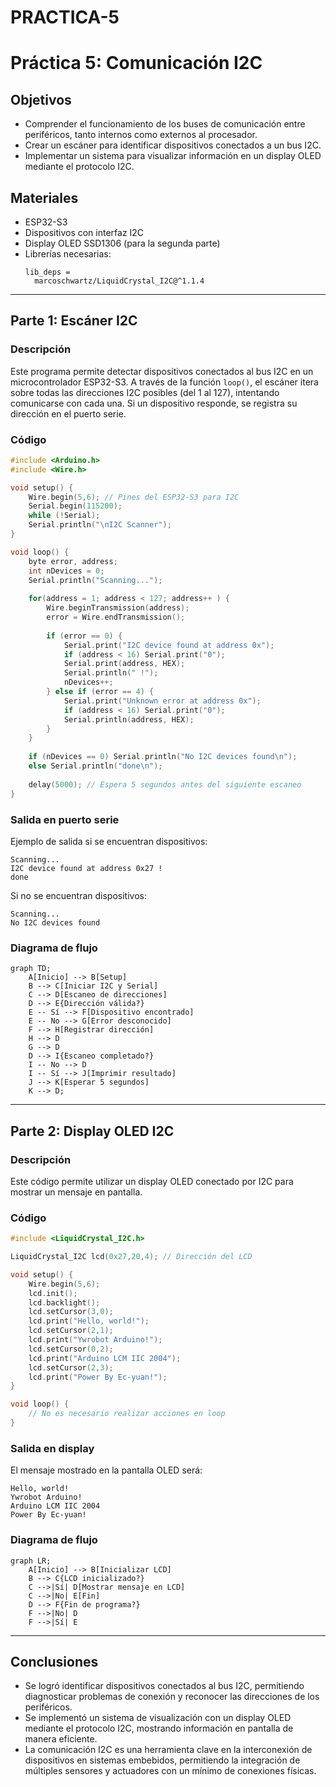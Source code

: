 # PRACTICA-5
# Práctica 5: Comunicación I2C

## Objetivos
- Comprender el funcionamiento de los buses de comunicación entre periféricos, tanto internos como externos al procesador.
- Crear un escáner para identificar dispositivos conectados a un bus I2C.
- Implementar un sistema para visualizar información en un display OLED mediante el protocolo I2C.

## Materiales
- ESP32-S3
- Dispositivos con interfaz I2C
- Display OLED SSD1306 (para la segunda parte)
- Librerías necesarias:
  ```
  lib_deps =
  	marcoschwartz/LiquidCrystal_I2C@^1.1.4
  ```

---

## Parte 1: Escáner I2C
### Descripción
Este programa permite detectar dispositivos conectados al bus I2C en un microcontrolador ESP32-S3. A través de la función `loop()`, el escáner itera sobre todas las direcciones I2C posibles (del 1 al 127), intentando comunicarse con cada una. Si un dispositivo responde, se registra su dirección en el puerto serie.

### Código
```cpp
#include <Arduino.h>
#include <Wire.h>

void setup() {
    Wire.begin(5,6); // Pines del ESP32-S3 para I2C
    Serial.begin(115200);
    while (!Serial);
    Serial.println("\nI2C Scanner");
}

void loop() {
    byte error, address;
    int nDevices = 0;
    Serial.println("Scanning...");
    
    for(address = 1; address < 127; address++ ) {
        Wire.beginTransmission(address);
        error = Wire.endTransmission();
        
        if (error == 0) {
            Serial.print("I2C device found at address 0x");
            if (address < 16) Serial.print("0");
            Serial.print(address, HEX);
            Serial.println(" !");
            nDevices++;
        } else if (error == 4) {
            Serial.print("Unknown error at address 0x");
            if (address < 16) Serial.print("0");
            Serial.println(address, HEX);
        }
    }
    
    if (nDevices == 0) Serial.println("No I2C devices found\n");
    else Serial.println("done\n");
    
    delay(5000); // Espera 5 segundos antes del siguiente escaneo
}
```

### Salida en puerto serie
Ejemplo de salida si se encuentran dispositivos:
```
Scanning...
I2C device found at address 0x27 !
done
```
Si no se encuentran dispositivos:
```
Scanning...
No I2C devices found
```

### Diagrama de flujo
```mermaid
graph TD;
    A[Inicio] --> B[Setup]
    B --> C[Iniciar I2C y Serial]
    C --> D[Escaneo de direcciones]
    D --> E{Dirección válida?}
    E -- Sí --> F[Dispositivo encontrado]
    E -- No --> G[Error desconocido]
    F --> H[Registrar dirección]
    H --> D
    G --> D
    D --> I{Escaneo completado?}
    I -- No --> D
    I -- Sí --> J[Imprimir resultado]
    J --> K[Esperar 5 segundos]
    K --> D;
```

---

## Parte 2: Display OLED I2C
### Descripción
Este código permite utilizar un display OLED conectado por I2C para mostrar un mensaje en pantalla.

### Código
```cpp
#include <LiquidCrystal_I2C.h>

LiquidCrystal_I2C lcd(0x27,20,4); // Dirección del LCD

void setup() {
    Wire.begin(5,6);
    lcd.init();
    lcd.backlight();
    lcd.setCursor(3,0);
    lcd.print("Hello, world!");
    lcd.setCursor(2,1);
    lcd.print("Ywrobot Arduino!");
    lcd.setCursor(0,2);
    lcd.print("Arduino LCM IIC 2004");
    lcd.setCursor(2,3);
    lcd.print("Power By Ec-yuan!");
}

void loop() {
    // No es necesario realizar acciones en loop
}
```

### Salida en display
El mensaje mostrado en la pantalla OLED será:
```
Hello, world!
Ywrobot Arduino!
Arduino LCM IIC 2004
Power By Ec-yuan!
```

### Diagrama de flujo
```mermaid
graph LR;
    A[Inicio] --> B[Inicializar LCD]
    B --> C{LCD inicializado?}
    C -->|Sí| D[Mostrar mensaje en LCD]
    C -->|No| E[Fin]
    D --> F{Fin de programa?}
    F -->|No| D
    F -->|Sí| E
```

---

## Conclusiones
- Se logró identificar dispositivos conectados al bus I2C, permitiendo diagnosticar problemas de conexión y reconocer las direcciones de los periféricos.
- Se implementó un sistema de visualización con un display OLED mediante el protocolo I2C, mostrando información en pantalla de manera eficiente.
- La comunicación I2C es una herramienta clave en la interconexión de dispositivos en sistemas embebidos, permitiendo la integración de múltiples sensores y actuadores con un mínimo de conexiones físicas.

